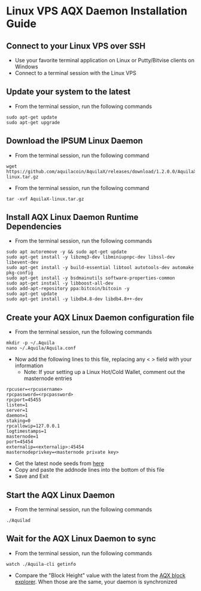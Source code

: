 # Linux VPS AQX Daemon Installation Guide

## Connect to your Linux VPS over SSH

  * Use your favorite terminal application on Linux or Putty/Bitvise clients on Windows
  * Connect to a terminal session with the Linux VPS
  
## Update your system to the latest

  * From the terminal session, run the following commands
  ```
  sudo apt-get update
  sudo apt-get upgrade
  ```
  
## Download the IPSUM Linux Daemon

  * From the terminal session, run the following command
  ```
  wget https://github.com/aquilacoin/AquilaX/releases/download/1.2.0.0/AquilaX-linux.tar.gz
  ```
  * From the terminal session, run the following command
  ```
  tar -xvf AquilaX-linux.tar.gz
  ```
  
## Install AQX Linux Daemon Runtime Dependencies

  * From the terminal session, run the following commands
  ```
  sudo apt autoremove -y && sudo apt-get update
  sudo apt-get install -y libzmq3-dev libminiupnpc-dev libssl-dev libevent-dev
  sudo apt-get install -y build-essential libtool autotools-dev automake pkg-config
  sudo apt-get install -y bsdmainutils software-properties-common
  sudo apt-get install -y libboost-all-dev
  sudo add-apt-repository ppa:bitcoin/bitcoin -y
  sudo apt-get update
  sudo apt-get install -y libdb4.8-dev libdb4.8++-dev
  ```
  
## Create your AQX Linux Daemon configuration file

* From the terminal session, run the following commands
```
mkdir -p ~/.Aquila
nano ~/.Aquila/Aquila.conf
```

* Now add the following lines to this file, replacing any < > field with your information
  * Note: If your setting up a Linux Hot/Cold Wallet, comment out the masternode entries
```
rpcuser=<rpcusername>
rpcpassword=<rpcpassword>
rpcport=45455
listen=1
server=1
daemon=1
staking=0
rpcallowip=127.0.0.1
logtimestamps=1
masternode=1
port=45454
externalip=<externalip>:45454
masternodeprivkey=<masternode private key>
```

* Get the latest node seeds from [here](https://github.com/aquilacoin/Guides/blob/master/Addnode-List)
* Copy and paste the addnode lines into the bottom of this file
* Save and Exit

## Start the AQX Linux Daemon

* From the terminal session, run the following commands
```
./Aquilad
```

## Wait for the AQX Linux Daemon to sync

* From the terminal session, run the following commands
```
watch ./Aquila-cli getinfo
```
* Compare the "Block Height" value with the latest from the [AQX block explorer](http://exploreraqx.aquila.online/). When those are the same, your daemon is synchronized 
